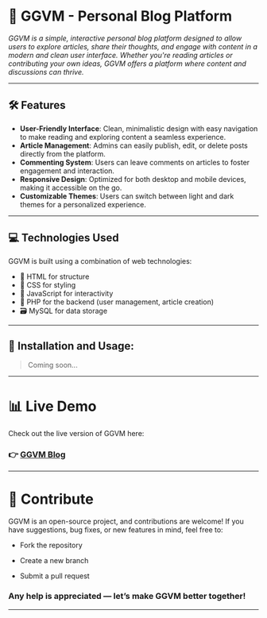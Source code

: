 #  📰 GGVM - Personal Blog Platform

*GGVM is a simple, interactive personal blog platform designed to allow users to explore articles, share their thoughts, and engage with content in a modern and clean user interface. Whether you're reading articles or contributing your own ideas, GGVM offers a platform where content and discussions can thrive.*

---

## 🛠️ Features

- **User-Friendly Interface**: Clean, minimalistic design with easy navigation to make reading and exploring content a seamless experience.
- **Article Management**: Admins can easily publish, edit, or delete posts directly from the platform.
- **Commenting System**: Users can leave comments on articles to foster engagement and interaction.
- **Responsive Design**: Optimized for both desktop and mobile devices, making it accessible on the go.
- **Customizable Themes**: Users can switch between light and dark themes for a personalized experience.

---

## 💻 Technologies Used

GGVM is built using a combination of web technologies:

- 🧱 HTML for structure  
- 🎨 CSS for styling  
- 🧠 JavaScript for interactivity  
- 🐘 PHP for the backend (user management, article creation)  
- 🗃 MySQL for data storage

---


## 🚀 Installation and Usage:


> Coming soon...

---
# 📊 Live Demo
Check out the live version of GGVM here:
### 👉 [GGVM Blog](https://fwesh001.github.io/GGVM/)
---
# 💬 Contribute
GGVM is an open-source project, and contributions are welcome!
If you have suggestions, bug fixes, or new features in mind, feel free to:

- Fork the repository

- Create a new branch

- Submit a pull request

### Any help is appreciated — let’s make GGVM better together!
---



